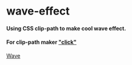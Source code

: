 # wave-effect

#### Using CSS clip-path to make cool wave effect.

#### For clip-path maker ["click"](https://bennettfeely.com/clippy/)

[Wave](gif.gif)
